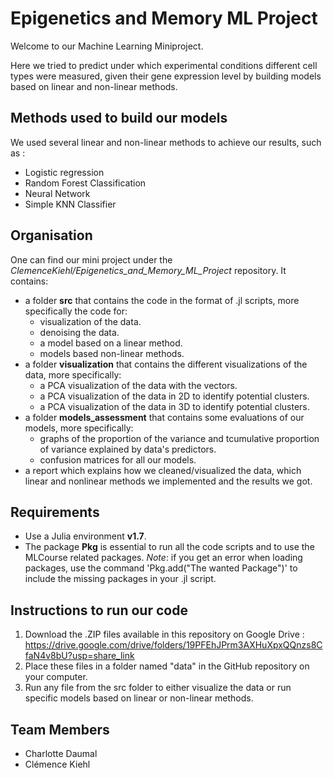 # Epigenetics and Memory ML Project

Welcome to our Machine Learning Miniproject.  

Here we tried to predict under which experimental conditions different cell types were measured, given their gene expression level by building models based on linear and non-linear methods.

## Methods used to build our models

We used several linear and non-linear methods to achieve our results, such as :

* Logistic regression
* Random Forest Classification
* Neural Network
* Simple KNN Classifier

## Organisation

One can find our mini project under the *ClemenceKiehl/Epigenetics_and_Memory_ML_Project* repository. It contains:

* a folder **src** that contains the code in the format of .jl scripts, more specifically the code for:
  * visualization of the data.
  * denoising the data.
  * a model based on a linear method.
  * models based non-linear methods.
* a folder **visualization** that contains the different visualizations of the data, more specifically:
  * a PCA visualization of the data with the vectors.
  * a PCA visualization of the data in 2D to identify potential clusters.
  * a PCA visualization of the data in 3D to identify potential clusters.
* a folder **models_assessment** that contains some evaluations of our models, more specifically:
  * graphs of the proportion of the variance and tcumulative proportion of variance explained by data's predictors.
  * confusion matrices for all our models.
* a report which explains how we cleaned/visualized the data, which linear and nonlinear methods we implemented and the results we got.

## Requirements

* Use a Julia environment **v1.7**.
* The package **Pkg** is essential to run all the code scripts and to use the MLCourse related packages.
_Note_: if you get an error when loading packages, use the command 'Pkg.add("The wanted Package")' to include the missing packages in your .jl script.

## Instructions to run our code

1. Download the .ZIP files available in this repository on Google Drive : https://drive.google.com/drive/folders/19PFEhJPrm3AXHuXpxQQnzs8CfaN4v8bU?usp=share_link
2. Place these files in a folder named "data" in the GitHub repository on your computer.
3. Run any file from the src folder to either visualize the data or run specific models based on linear or non-linear methods.

## Team Members

* Charlotte Daumal
* Clémence Kiehl
